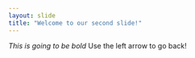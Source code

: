 ```yaml
---
layout: slide
title: "Welcome to our second slide!"
---
```

_This is going to be bold_
Use the left arrow to go back!

